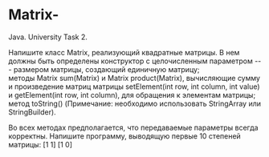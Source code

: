 # Matrix-
Java. University Task 2.

Напишите класс Matrix, реализующий квадратные матрицы. В нем должны быть определены конструктор с целочисленным параметром --- размером матрицы, создающий единичную матрицу;	
методы Matrix sum(Matrix) и Matrix product(Matrix), вычисляющие сумму и произведение матриц	
матрицы setElement(int row, int column, int value) и getElement(int row, int column), для 	обращения к 	элементам матрицы;
метод 	toString() (Примечание: необходимо использовать StringArray или StringBuilder).

Во всех методах предполагается, что передаваемые параметры всегда корректны.
Напишите программу, выводящую первые 10 степеней матрицы:
[1 1]
[1 0]
